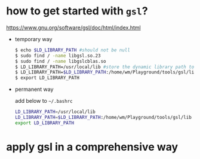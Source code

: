 # how to get started with `gsl`?
https://www.gnu.org/software/gsl/doc/html/index.html

* temporary way
  ```sh
  $ echo $LD_LIBRARY_PATH #should not be null
  $ sudo find / -name libgsl.so.23
  $ sudo find / -name libgslcblas.so
  $ LD_LIBRARY_PATH=/usr/local/lib #store the dynamic library path to unix environment variable (printenv)
  $ LD_LIBRARY_PATH=$LD_LIBRARY_PATH:/home/wm/Playground/tools/gsl/lib
  $ export LD_LIBRARY_PATH
  ```
* permanent way

  add below to `~/.bashrc`

  ```sh
  LD_LIBRARY_PATH=/usr/local/lib 
  LD_LIBRARY_PATH=$LD_LIBRARY_PATH:/home/wm/Playground/tools/gsl/lib
  export LD_LIBRARY_PATH
  ```
# apply gsl in a comprehensive way

